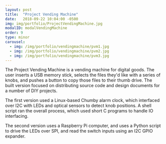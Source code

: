 ```yaml
---
layout: post
title:  "Project Vending Machine"
date:   2018-09-22 10:04:00 -0500
img: img/portfolio/ProjectVendingMachine.jpg
modalID: modalVendingMachine
order: 9
type: minor
carousel:
  - img: /img/portfolio/vendingmachine/pvm1.jpg
  - img: /img/portfolio/vendingmachine/pvm2.jpg
  - img: /img/portfolio/vendingmachine/pvm3.jpg
---
```

The Project Vending Machine is a vending machine for digital goods. The user inserts a USB memory stick, selects the files they'd like with a series of knobs, and pushes a button to copy those files to their thumb drive. The built version focused on distributing source code and design documents for a number of DIY projects.

The first version used a Linux-based Chumby alarm clock, which interfaced over I2C with LEDs and optical sensors to detect knob positions. A shell script ran the overall process, which used short C programs to handle IO interfacing.

The second version uses a Raspberry Pi computer, and uses a Python script to drive the LEDs over SPI, and read the switch inputs using an I2C GPIO expander.